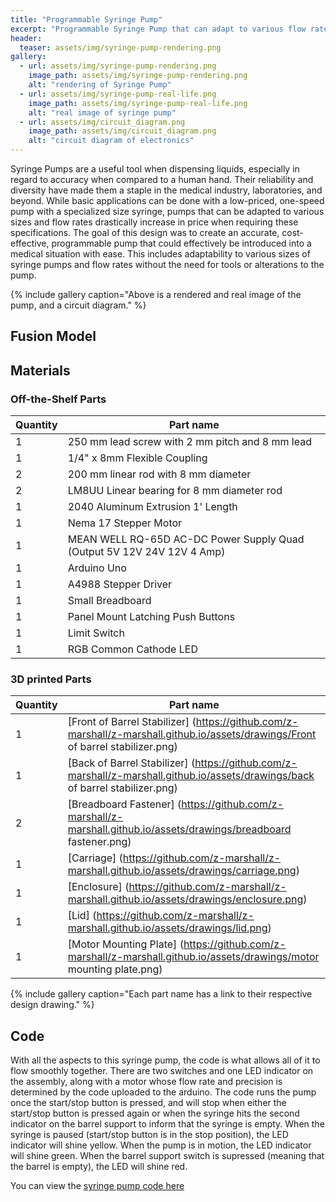 ```yaml
---
title: "Programmable Syringe Pump"
excerpt: "Programmable Syringe Pump that can adapt to various flow rates and barrel size."
header:
  teaser: assets/img/syringe-pump-rendering.png
gallery:
  - url: assets/img/syringe-pump-rendering.png
    image_path: assets/img/syringe-pump-rendering.png
    alt: "rendering of Syringe Pump"
  - url: assets/img/syringe-pump-real-life.png
    image_path: assets/img/syringe-pump-real-life.png
    alt: "real image of syringe pump"
  - url: assets/img/circuit_diagram.png
    image_path: assets/img/circuit_diagram.png
    alt: "circuit diagram of electronics"
---
```


Syringe Pumps are a useful tool when dispensing liquids, especially in regard to accuracy when compared to a human hand. Their reliability and diversity have made them a staple in the medical industry, laboratories, and beyond. While basic applications can be done with a low-priced, one-speed pump with a specialized size syringe, pumps that can be adapted to various sizes and flow rates drastically increase in price when requiring these specifications. The goal of this design was to create an accurate, cost-effective, programmable pump that could effectively be introduced into a medical situation with ease. This includes adaptability to various sizes of syringe pumps and flow rates without the need for tools or alterations to the pump.

{% include gallery caption="Above is a rendered and real image of the pump, and a circuit diagram." %}

## Fusion Model


## Materials
### Off-the-Shelf Parts

| Quantity | Part name |
| ------------ |--------------|
| 1 | 250 mm lead screw with 2 mm pitch and 8 mm lead |
| 1 | 1/4" x 8mm Flexible Coupling |
| 2 | 200 mm linear rod with 8 mm diameter |
| 2 | LM8UU Linear bearing for 8 mm diameter rod |
| 1 | 2040 Aluminum Extrusion 1' Length |
| 1 | Nema 17 Stepper Motor |
| 1 | MEAN WELL RQ-65D AC-DC Power Supply Quad (Output 5V 12V 24V 12V 4 Amp) |
| 1 | Arduino Uno |
| 1 | A4988 Stepper Driver |
| 1 | Small Breadboard |
| 1 | Panel Mount Latching Push Buttons |
| 1 | Limit Switch |
| 1 | RGB Common Cathode LED |

### 3D printed Parts

| Quantity | Part name |
| ------------ |--------------|
| 1 | [Front of Barrel Stabilizer] (https://github.com/z-marshall/z-marshall.github.io/assets/drawings/Front of barrel stabilizer.png)  |
| 1 | [Back of Barrel Stabilizer] (https://github.com/z-marshall/z-marshall.github.io/assets/drawings/back of barrel stabilizer.png) |
| 2 | [Breadboard Fastener] (https://github.com/z-marshall/z-marshall.github.io/assets/drawings/breadboard fastener.png)  |
| 1 | [Carriage] (https://github.com/z-marshall/z-marshall.github.io/assets/drawings/carriage.png) |
| 1 | [Enclosure] (https://github.com/z-marshall/z-marshall.github.io/assets/drawings/enclosure.png) |
| 1 | [Lid] (https://github.com/z-marshall/z-marshall.github.io/assets/drawings/lid.png) |
| 1 | [Motor Mounting Plate] (https://github.com/z-marshall/z-marshall.github.io/assets/drawings/motor mounting plate.png) |

{% include gallery caption="Each part name has a link to their respective design drawing." %}

## Code
With all the aspects to this syringe pump, the code is what allows all of it to flow smoothly together. There are two switches and one LED indicator on the assembly, along with a motor whose flow rate and precision is determined by the code uploaded to the arduino. The code runs the pump once the start/stop button is pressed, and will stop when either the start/stop button is pressed again or when the syringe hits the second indicator on the barrel support to inform that the syringe is empty. When the syringe is paused (start/stop button is in the stop position), the LED indicator will shine yellow. When the pump is in motion, the LED indicator will shine green. When the barrel support switch is supressed (meaning that the barrel is empty), the LED will shine red.

You can view the [syringe pump code here](https://github.com/z-marshall/syringe_code/blob/main/syringe_pump_code.ino)
